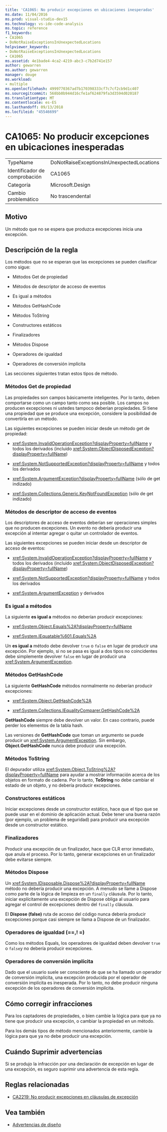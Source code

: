 ```yaml
---
title: 'CA1065: No producir excepciones en ubicaciones inesperadas'
ms.date: 11/04/2016
ms.prod: visual-studio-dev15
ms.technology: vs-ide-code-analysis
ms.topic: reference
f1_keywords:
- CA1065
- DoNotRaiseExceptionsInUnexpectedLocations
helpviewer_keywords:
- DoNotRaiseExceptionsInUnexpectedLocations
- CA1065
ms.assetid: 4e1bade4-4ca2-4219-abc3-c7b2d741e157
author: gewarren
ms.author: gewarren
manager: douge
ms.workload:
- multiple
ms.openlocfilehash: 4999770367ad7b170398333cf7c7cf2cb9d1c407
ms.sourcegitcommit: 568bb0b944d16cfe1af624879fa3d3594d020187
ms.translationtype: MT
ms.contentlocale: es-ES
ms.lasthandoff: 09/13/2018
ms.locfileid: "45546699"
---
```

# <a name="ca1065-do-not-raise-exceptions-in-unexpected-locations"></a>CA1065: No producir excepciones en ubicaciones inesperadas

|||
|-|-|
|TypeName|DoNotRaiseExceptionsInUnexpectedLocations|
|Identificador de comprobación|CA1065|
|Categoría|Microsoft.Design|
|Cambio problemático|No trascendental|

## <a name="cause"></a>Motivo

Un método que no se espera que produzca excepciones inicia una excepción.

## <a name="rule-description"></a>Descripción de la regla

Los métodos que no se esperan que las excepciones se pueden clasificar como sigue:

- Métodos Get de propiedad

- Métodos de descriptor de acceso de eventos

- Es igual a métodos

- Métodos GetHashCode

- Métodos ToString

- Constructores estáticos

- Finalizadores

- Métodos Dispose

- Operadores de igualdad

- Operadores de conversión implícita

Las secciones siguientes tratan estos tipos de método.

### <a name="property-get-methods"></a>Métodos Get de propiedad

Las propiedades son campos básicamente inteligentes. Por lo tanto, deben comportarse como un campo tanto como sea posible. Los campos no producen excepciones ni ustedes tampoco deberían propiedades. Si tiene una propiedad que se produce una excepción, considere la posibilidad de convertirla en un método.

Las siguientes excepciones se pueden iniciar desde un método get de propiedad:

- <xref:System.InvalidOperationException?displayProperty=fullName> y todos los derivados (incluido <xref:System.ObjectDisposedException?displayProperty=fullName>)

- <xref:System.NotSupportedException?displayProperty=fullName> y todos los derivados

- <xref:System.ArgumentException?displayProperty=fullName> (sólo de get indizado)

- <xref:System.Collections.Generic.KeyNotFoundException> (sólo de get indizado)

### <a name="event-accessor-methods"></a>Métodos de descriptor de acceso de eventos

Los descriptores de acceso de eventos deberían ser operaciones simples que no producen excepciones. Un evento no debería producir una excepción al intentar agregar o quitar un controlador de eventos.

Las siguientes excepciones se pueden iniciar desde un descriptor de acceso de eventos:

- <xref:System.InvalidOperationException?displayProperty=fullName> y todos los derivados (incluido <xref:System.ObjectDisposedException?displayProperty=fullName>)

- <xref:System.NotSupportedException?displayProperty=fullName> y todos los derivados

- <xref:System.ArgumentException> y derivados

### <a name="equals-methods"></a>Es igual a métodos

La siguiente **es igual a** métodos no deberían producir excepciones:

- <xref:System.Object.Equals%2A?displayProperty=fullName>

- <xref:System.IEquatable%601.Equals%2A>

Un **es igual a** método debe devolver `true` o `false` en lugar de producir una excepción. Por ejemplo, si no se pasa es igual a dos tipos no coincidentes debe simplemente devolver `false` en lugar de producir una <xref:System.ArgumentException>.

### <a name="gethashcode-methods"></a>Métodos GetHashCode

La siguiente **GetHashCode** métodos normalmente no deberían producir excepciones:

- <xref:System.Object.GetHashCode%2A>

- <xref:System.Collections.IEqualityComparer.GetHashCode%2A>

**GetHashCode** siempre debe devolver un valor. En caso contrario, puede perder los elementos de la tabla hash.

Las versiones de **GetHashCode** que toman un argumento se puede producir un <xref:System.ArgumentException>. Sin embargo, **Object.GetHashCode** nunca debe producir una excepción.

### <a name="tostring-methods"></a>Métodos ToString

El depurador utiliza <xref:System.Object.ToString%2A?displayProperty=fullName> para ayudar a mostrar información acerca de los objetos en formato de cadena. Por lo tanto, **ToString** no debe cambiar el estado de un objeto, y no debería producir excepciones.

### <a name="static-constructors"></a>Constructores estáticos

Iniciar excepciones desde un constructor estático, hace que el tipo que se puede usar en el dominio de aplicación actual. Debe tener una buena razón (por ejemplo, un problema de seguridad) para producir una excepción desde un constructor estático.

### <a name="finalizers"></a>Finalizadores

Producir una excepción de un finalizador, hace que CLR error inmediato, que anula el proceso. Por lo tanto, generar excepciones en un finalizador debe evitarse siempre.

### <a name="dispose-methods"></a>Métodos Dispose

Un <xref:System.IDisposable.Dispose%2A?displayProperty=fullName> método no debería producir una excepción. A menudo se llame a Dispose como parte de la lógica de limpieza en un `finally` cláusula. Por lo tanto, iniciar explícitamente una excepción de Dispose obliga al usuario para agregar el control de excepciones dentro del `finally` cláusula.

El **Dispose (false)** ruta de acceso del código nunca debería producir excepciones porque casi siempre se llama a Dispose de un finalizador.

### <a name="equality-operators--"></a>Operadores de igualdad (==,! =)

Como los métodos Equals, los operadores de igualdad deben devolver `true` o `false`y no debería producir excepciones.

### <a name="implicit-cast-operators"></a>Operadores de conversión implícita

Dado que el usuario suele ser consciente de que se ha llamado un operador de conversión implícita, una excepción producida por el operador de conversión implícita es inesperada. Por lo tanto, no debe producir ninguna excepción de los operadores de conversión implícita.

## <a name="how-to-fix-violations"></a>Cómo corregir infracciones

Para los captadores de propiedades, o bien cambie la lógica para que ya no tiene que producir una excepción, o cambiar la propiedad en un método.

Para los demás tipos de método mencionados anteriormente, cambie la lógica para que ya no debe producir una excepción.

## <a name="when-to-suppress-warnings"></a>Cuándo Suprimir advertencias

Si se produjo la infracción por una declaración de excepción en lugar de una excepción, es seguro suprimir una advertencia de esta regla.

## <a name="related-rules"></a>Reglas relacionadas

- [CA2219: No producir excepciones en cláusulas de excepción](../code-quality/ca2219-do-not-raise-exceptions-in-exception-clauses.md)

## <a name="see-also"></a>Vea también

- [Advertencias de diseño](../code-quality/design-warnings.md)